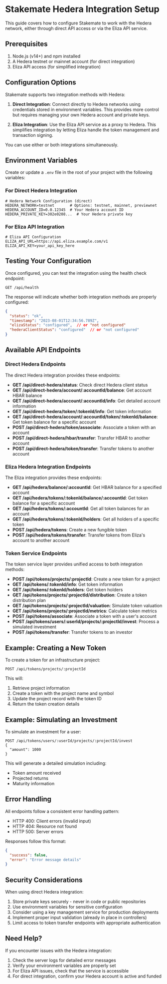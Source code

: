 # Stakemate Hedera Integration Setup

This guide covers how to configure Stakemate to work with the Hedera network, either through direct API access or via the Eliza API service.

## Prerequisites

1. Node.js (v14+) and npm installed
2. A Hedera testnet or mainnet account (for direct integration)
3. Eliza API access (for simplified integration)

## Configuration Options

Stakemate supports two integration methods with Hedera:

1. **Direct Integration**: Connect directly to Hedera networks using credentials stored in environment variables. This provides more control but requires managing your own Hedera account and private keys.

2. **Eliza Integration**: Use the Eliza API service as a proxy to Hedera. This simplifies integration by letting Eliza handle the token management and transaction signing.

You can use either or both integrations simultaneously.

## Environment Variables

Create or update a `.env` file in the root of your project with the following variables:

### For Direct Hedera Integration

```
# Hedera Network Configuration (direct)
HEDERA_NETWORK=testnet       # Options: testnet, mainnet, previewnet
HEDERA_ACCOUNT_ID=0.0.12345  # Your Hedera account ID
HEDERA_PRIVATE_KEY=302e0208...  # Your Hedera private key
```

### For Eliza API Integration

```
# Eliza API Configuration
ELIZA_API_URL=https://api.eliza.example.com/v1
ELIZA_API_KEY=your_api_key_here
```

## Testing Your Configuration

Once configured, you can test the integration using the health check endpoint:

```
GET /api/health
```

The response will indicate whether both integration methods are properly configured:

```json
{
  "status": "ok",
  "timestamp": "2023-08-01T12:34:56.789Z",
  "elizaStatus": "configured",  // or "not configured"
  "hederaClientStatus": "configured"  // or "not configured"
}
```

## Available API Endpoints

### Direct Hedera Endpoints

The direct Hedera integration provides these endpoints:

- **GET /api/direct-hedera/status**: Check direct Hedera client status
- **GET /api/direct-hedera/account/:accountId/balance**: Get account HBAR balance
- **GET /api/direct-hedera/account/:accountId/info**: Get detailed account information
- **GET /api/direct-hedera/token/:tokenId/info**: Get token information
- **GET /api/direct-hedera/account/:accountId/token/:tokenId/balance**: Get token balance for a specific account
- **POST /api/direct-hedera/token/associate**: Associate a token with an account
- **POST /api/direct-hedera/hbar/transfer**: Transfer HBAR to another account
- **POST /api/direct-hedera/token/transfer**: Transfer tokens to another account

### Eliza Hedera Integration Endpoints

The Eliza integration provides these endpoints:

- **GET /api/hedera/balance/:accountId**: Get HBAR balance for a specified account
- **GET /api/hedera/tokens/:tokenId/balance/:accountId**: Get token balance for a specific account
- **GET /api/hedera/tokens/:accountId**: Get all token balances for an account
- **GET /api/hedera/tokens/:tokenId/holders**: Get all holders of a specific token
- **POST /api/hedera/tokens**: Create a new fungible token
- **POST /api/hedera/tokens/transfer**: Transfer tokens from Eliza's account to another account

### Token Service Endpoints

The token service layer provides unified access to both integration methods:

- **POST /api/tokens/projects/:projectId**: Create a new token for a project
- **GET /api/tokens/:tokenId/info**: Get token information
- **GET /api/tokens/:tokenId/holders**: Get token holders
- **GET /api/tokens/projects/:projectId/distribution**: Create a token distribution plan
- **GET /api/tokens/projects/:projectId/valuation**: Simulate token valuation
- **GET /api/tokens/projects/:projectId/metrics**: Calculate token metrics
- **POST /api/tokens/associate**: Associate a token with a user's account
- **POST /api/tokens/users/:userId/projects/:projectId/invest**: Process a simulated investment
- **POST /api/tokens/transfer**: Transfer tokens to an investor

## Example: Creating a New Token

To create a token for an infrastructure project:

```
POST /api/tokens/projects/:projectId
```

This will:
1. Retrieve project information 
2. Create a token with the project name and symbol
3. Update the project record with the token ID
4. Return the token creation details

## Example: Simulating an Investment

To simulate an investment for a user:

```
POST /api/tokens/users/:userId/projects/:projectId/invest
{
  "amount": 1000
}
```

This will generate a detailed simulation including:
- Token amount received
- Projected returns 
- Maturity information

## Error Handling

All endpoints follow a consistent error handling pattern:

- HTTP 400: Client errors (invalid input)
- HTTP 404: Resource not found
- HTTP 500: Server errors

Responses follow this format:

```json
{
  "success": false,
  "error": "Error message details"
}
```

## Security Considerations

When using direct Hedera integration:

1. Store private keys securely - never in code or public repositories
2. Use environment variables for sensitive configuration
3. Consider using a key management service for production deployments
4. Implement proper input validation (already in place in controllers)
5. Limit access to token transfer endpoints with appropriate authentication

## Need Help?

If you encounter issues with the Hedera integration:

1. Check the server logs for detailed error messages
2. Verify your environment variables are properly set
3. For Eliza API issues, check that the service is accessible
4. For direct integration, confirm your Hedera account is active and funded 